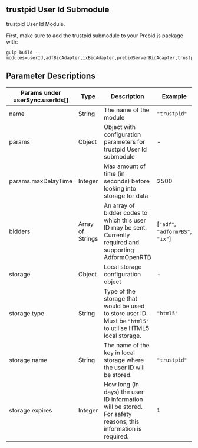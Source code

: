 ## trustpid User Id Submodule

trustpid User Id Module.

First, make sure to add the trustpid submodule to your Prebid.js package with:

```
gulp build --modules=userId,adfBidAdapter,ixBidAdapter,prebidServerBidAdapter,trustpidSystem
```

## Parameter Descriptions

| Params under userSync.userIds[] | Type             | Description                                                                                                  | Example                          |
| ------------------------------- | ---------------- | ------------------------------------------------------------------------------------------------------------ | -------------------------------- |
| name                            | String           | The name of the module                                                                                       | `"trustpid"`                     |
| params                          | Object           | Object with configuration parameters for trustpid User Id submodule                                          | -                                |
| params.maxDelayTime             | Integer          | Max amount of time (in seconds) before looking into storage for data                                         | 2500                             |
| bidders                         | Array of Strings | An array of bidder codes to which this user ID may be sent. Currently required and supporting AdformOpenRTB  | [`"adf"`, `"adformPBS"`, `"ix"`] |
| storage                         | Object           | Local storage configuration object                                                                           | -                                |
| storage.type                    | String           | Type of the storage that would be used to store user ID. Must be `"html5"` to utilise HTML5 local storage.   | `"html5"`                        |
| storage.name                    | String           | The name of the key in local storage where the user ID will be stored.                                       | `"trustpid"`                     |
| storage.expires                 | Integer          | How long (in days) the user ID information will be stored. For safety reasons, this information is required. | `1`                              |
